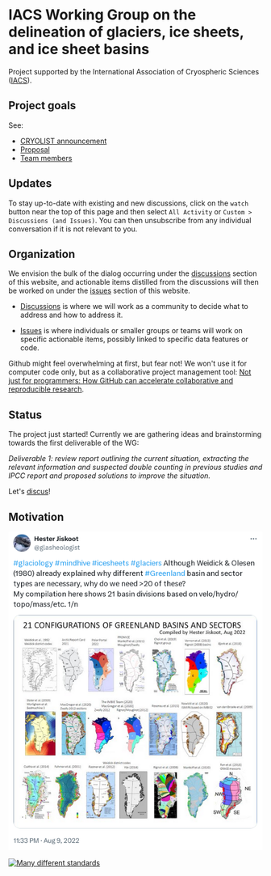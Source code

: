 
# IACS Working Group on the delineation of glaciers, ice sheets, and ice sheet basins

Project supported by the International Association of Cryospheric Sciences ([IACS](https://cryosphericsciences.org/activities/delineation-of-glaciers-ice-sheets-and-ice-sheet-basins)).

## Project goals

See:
- [CRYOLIST announcement](https://lists.cryolist.org/pipermail/cryolist/2022-November/008094.html)
- [Proposal](proposal/Ice%20Basins%20&%20Boundaries.pdf)
- [Team members](https://docs.google.com/spreadsheets/d/18DBHRbEAuquOqChHN2GqUR2uPKpW7D1Y-IBqMPM6TtM/edit?usp=sharing)

## Updates

To stay up-to-date with existing and new discussions, click on the `watch` button near the top of this page and then select `All Activity` or `Custom > Discussions (and Issues)`. You can then unsubscribe from any individual conversation if it is not relevant to you.

## Organization

We envision the bulk of the dialog occurring under the [discussions](https://github.com/IACS-cryo/Delineation-WG/discussions) section of this website, and actionable items distilled from the discussions will then be worked on under the [issues](https://github.com/IACS-cryo/Delineation-WG/issues/) section of this website.

+ [Discussions](https://github.com/IACS-cryo/Delineation-WG/discussions) is where we will work as a community to decide what to address and how to address it.

+ [Issues](https://github.com/IACS-cryo/Delineation-WG/issues) is where individuals or smaller groups or teams will work on specific actionable items, possibly linked to specific data features or code.

Github might feel overwhelming at first, but fear not! We won't use it for computer code only, but as a collaborative project management tool:
[Not just for programmers: How GitHub can accelerate collaborative and reproducible research](https://besjournals.onlinelibrary.wiley.com/doi/10.1111/2041-210X.14108).

## Status

The project just started! Currently we are gathering ideas and brainstorming towards the first deliverable of the WG: 

*Deliverable 1: review report outlining the current situation, extracting the relevant 
information and suspected double counting in previous studies and IPCC report and 
proposed solutions to improve the situation.*

Let's [discus](https://github.com/IACS-cryo/Delineation-WG/discussions)!

## Motivation

[![Many different Greenland](https://github.com/IACS-cryo/Delineation-WG/blob/main/fig/hester.png)](https://twitter.com/glasheologist/status/1557208390853505024)

[![Many different standards](https://imgs.xkcd.com/comics/standards.png)](https://xkcd.com/927/)
